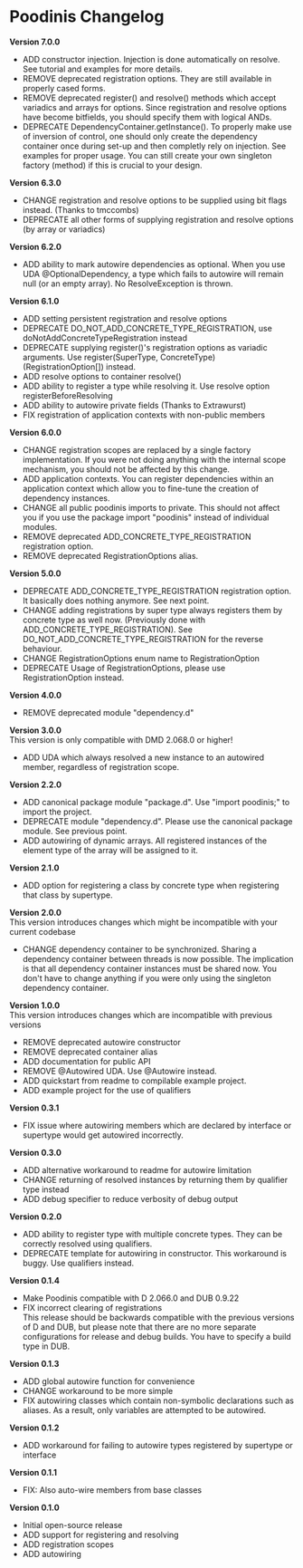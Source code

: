 Poodinis Changelog
==================
**Version 7.0.0**
* ADD constructor injection. Injection is done automatically on resolve. See tutorial and examples for more details.
* REMOVE deprecated registration options. They are still available in properly cased forms.
* REMOVE deprecated register() and resolve() methods which accept variadics and arrays for options. 
Since registration and resolve options have become bitfields, you should specify them with logical ANDs.
* DEPRECATE DependencyContainer.getInstance(). To properly make use of inversion of control, one should only 
create the dependency container once during set-up and then completly rely on injection. See examples for 
proper usage. You can still create your own singleton factory (method) if this is crucial to your design.

**Version 6.3.0**
* CHANGE registration and resolve options to be supplied using bit flags instead. (Thanks to tmccombs)
* DEPRECATE all other forms of supplying registration and resolve options (by array or variadics)

**Version 6.2.0**
* ADD ability to mark autowire dependencies as optional. When you use UDA @OptionalDependency, a type which fails to autowire will remain null
(or an empty array). No ResolveException is thrown.

**Version 6.1.0**
* ADD setting persistent registration and resolve options
* DEPRECATE DO_NOT_ADD_CONCRETE_TYPE_REGISTRATION, use doNotAddConcreteTypeRegistration instead
* DEPRECATE supplying register()'s registration options as variadic arguments. Use register(SuperType, ConcreteType)(RegistrationOption[]) instead.
* ADD resolve options to container resolve()
* ADD ability to register a type while resolving it. Use resolve option registerBeforeResolving
* ADD ability to autowire private fields (Thanks to Extrawurst)
* FIX registration of application contexts with non-public members

**Version 6.0.0**
* CHANGE registration scopes are replaced by a single factory implementation. If you were not doing anything with the internal scope mechanism, you 
should not be affected by this change.
* ADD application contexts. You can register dependencies within an application context which allow you to fine-tune the creation of dependency instances.
* CHANGE all public poodinis imports to private. This should not affect you if you use the package import "poodinis" instead of individual modules.
* REMOVE deprecated ADD_CONCRETE_TYPE_REGISTRATION registration option.
* REMOVE deprecated RegistrationOptions alias.

**Version 5.0.0**
* DEPRECATE ADD_CONCRETE_TYPE_REGISTRATION registration option. It basically does nothing anymore. See next point.
* CHANGE adding registrations by super type always registers them by concrete type as well now. (Previously done with ADD_CONCRETE_TYPE_REGISTRATION). See DO_NOT_ADD_CONCRETE_TYPE_REGISTRATION for the reverse behaviour.
* CHANGE RegistrationOptions enum name to RegistrationOption
* DEPRECATE Usage of RegistrationOptions, please use RegistrationOption instead.

**Version 4.0.0**
* REMOVE deprecated module "dependency.d"

**Version 3.0.0**  
This version is only compatible with DMD 2.068.0 or higher!
* ADD UDA which always resolved a new instance to an autowired member, regardless of registration scope.

**Version 2.2.0**
* ADD canonical package module "package.d". Use "import poodinis;" to import the project.
* DEPRECATE module "dependency.d". Please use the canonical package module. See previous point.
* ADD autowiring of dynamic arrays. All registered instances of the element type of the array will be assigned to it.

**Version 2.1.0**
* ADD option for registering a class by concrete type when registering that class by supertype.

**Version 2.0.0**  
This version introduces changes which might be incompatible with your current codebase
* CHANGE dependency container to be synchronized. Sharing a dependency container between threads is now possible.
The implication is that all dependency container instances must be shared now.
You don't have to change anything if you were only using the singleton dependency container.

**Version 1.0.0**  
This version introduces changes which are incompatible with previous versions
* REMOVE deprecated autowire constructor
* REMOVE deprecated container alias
* ADD documentation for public API
* REMOVE @Autowired UDA. Use @Autowire instead.
* ADD quickstart from readme to compilable example project.
* ADD example project for the use of qualifiers

**Version 0.3.1**
* FIX issue where autowiring members which are declared by interface or supertype would get autowired incorrectly.

**Version 0.3.0**
* ADD alternative workaround to readme for autowire limitation
* CHANGE returning of resolved instances by returning them by qualifier type instead
* ADD debug specifier to reduce verbosity of debug output

**Version 0.2.0**
* ADD ability to register type with multiple concrete types. They can be correctly resolved using qualifiers.
* DEPRECATE template for autowiring in constructor. This workaround is buggy. Use qualifiers instead.

**Version 0.1.4**
* Make Poodinis compatible with D 2.066.0 and DUB 0.9.22
* FIX incorrect clearing of registrations  
This release should be backwards compatible with the previous versions of D and DUB, but please note that there are no more separate
configurations for release and debug builds. You have to specify a build type in DUB.

**Version 0.1.3**
* ADD global autowire function for convenience
* CHANGE workaround to be more simple
* FIX autowiring classes which contain non-symbolic declarations such as aliases. As a result, only variables are attempted to be autowired.

**Version 0.1.2**
* ADD workaround for failing to autowire types registered by supertype or interface

**Version 0.1.1**
* FIX: Also auto-wire members from base classes

**Version 0.1.0**
* Initial open-source release
* ADD support for registering and resolving
* ADD registration scopes
* ADD autowiring
